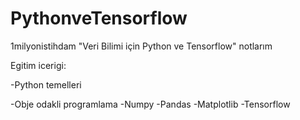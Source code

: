 # PythonveTensorflow
1milyonistihdam "Veri Bilimi için Python ve Tensorflow" notlarım

Egitim icerigi:

-Python temelleri

-Obje odakli programlama
-Numpy
-Pandas
-Matplotlib
-Tensorflow
